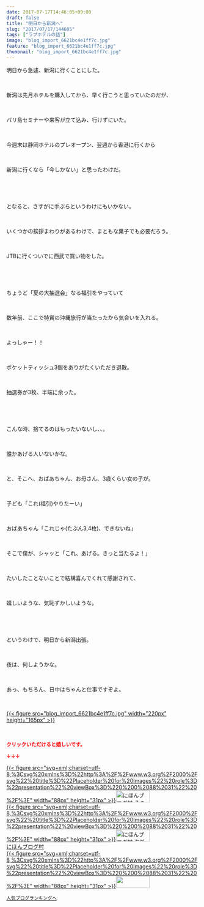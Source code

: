 ```yaml
---
date: 2017-07-17T14:46:05+09:00
draft: false
title: "明日から新潟へ"
slug: "2017/07/17/144605"
tags: ["ラブホテルの話"]
image: "blog_import_6621bc4e1ff7c.jpg"
feature: "blog_import_6621bc4e1ff7c.jpg"
thumbnail: "blog_import_6621bc4e1ff7c.jpg"
---
```

<p>明日から急遽、新潟に行くことにした。</p><p> </p><p>新潟は先月ホテルを購入してから、早く行こうと思っていたのだが、</p><p> </p><p>バリ島セミナーや来客が立て込み、行けずにいた。</p><p> </p><p>今週末は静岡ホテルのプレオープン、翌週から香港に行くから</p><p> </p><p>新潟に行くなら「今しかない」と思ったわけだ。</p><p> </p><p> </p><p>となると、さすがに手ぶらというわけにもいかない。</p><p> </p><p>いくつかの挨拶まわりがあるわけで、まともな菓子でも必要だろう。</p><p> </p><p>JTBに行くついでに西武で買い物をした。</p><p> </p><p> </p><p>ちょうど「夏の大抽選会」なる福引をやっていて</p><p> </p><p>数年前、ここで特賞の沖縄旅行が当たったから気合いを入れる。</p><p> </p><p>よっしゃー！！</p><p> </p><p>ポケットティッシュ3個をありがたくいただき退散。</p><p> </p><p>抽選券が3枚、半端に余った。</p><p> </p><p> </p><p>こんな時、捨てるのはもったいないし、、。</p><p> </p><p>誰かあげる人いないかな。</p><p> </p><p>と、そこへ、おばあちゃん、お母さん、3歳くらい女の子が。</p><p> </p><p>子ども「これ(福引)やりたーい」</p><p> </p><p>おばあちゃん「これじゃ(たぶん3,4枚)、できないね」</p><p> </p><p>そこで僕が、シャッと「これ、あげる。きっと当たるよ！」</p><p> </p><p>たいしたことないことで結構喜んでくれて感謝されて、</p><p> </p><p>嬉しいような、気恥ずかしいような。</p><p> </p><p> </p><p>というわけで、明日から新潟出張。</p><p> </p><p>夜は、何しようかな。</p><p> </p><p>あっ、もちろん、日中はちゃんと仕事ですぞよ。</p><p> </p><p><a href="blog_import_6621bc4e1ff7c.jpg">{{< figure src="blog_import_6621bc4e1ff7c.jpg" width="220px" height="165px" >}}</a></p><p> </p><p><font color="#ff0000" size="2"><strong>クリックいただけると嬉しいです。</strong></font></p><p><font color="#ff0000" size="2"><strong>↓↓↓</strong></font></p><p><a href="ranking.html?p_cid=01260127" id="&amp;blogmura_banner" target="_blank">{{< figure src="svg+xml;charset=utf-8,%3Csvg%20xmlns%3D%22http%3A%2F%2Fwww.w3.org%2F2000%2Fsvg%22%20title%3D%22Placeholder%20for%20Images%22%20role%3D%22presentation%22%20viewBox%3D%220%200%2088%2031%22%20%2F%3E" width="88px" height="31px" >}}<noscript><img alt="にほんブログ村 その他生活ブログ 不動産投資へ" border="0" height="31" src="//life.blogmura.com/hudousantoushi/img/hudousantoushi88_31.gif" width="88"></noscript></a><br/><a href="ranking.html?p_cid=01260127" target="_blank">{{< figure src="svg+xml;charset=utf-8,%3Csvg%20xmlns%3D%22http%3A%2F%2Fwww.w3.org%2F2000%2Fsvg%22%20title%3D%22Placeholder%20for%20Images%22%20role%3D%22presentation%22%20viewBox%3D%220%200%2088%2031%22%20%2F%3E" width="88px" height="31px" >}}<noscript><img alt="にほんブログ村 海外生活ブログ バリ島情報へ" border="0" height="31" src="https://img-proxy.blog-video.jp/images?url=http%3A%2F%2Foverseas.blogmura.com%2Fbali%2Fimg%2Fbali88_31.gif" width="88"></noscript></a><br/><a href="ranking.html?p_cid=01260127" target="_blank">にほんブログ村</a><br/><a href="link.php?1804582" title="人気ブログランキングへ">{{< figure src="svg+xml;charset=utf-8,%3Csvg%20xmlns%3D%22http%3A%2F%2Fwww.w3.org%2F2000%2Fsvg%22%20title%3D%22Placeholder%20for%20Images%22%20role%3D%22presentation%22%20viewBox%3D%220%200%2088%2031%22%20%2F%3E" width="88px" height="31px" >}}<noscript><img border="0" height="31" src="https://blog.with2.net/img/banner/banner_22.gif" width="88"></noscript></a></p><p><a href="link.php?1804582" style="font-size: 12px;">人気ブログランキングへ</a></p>

